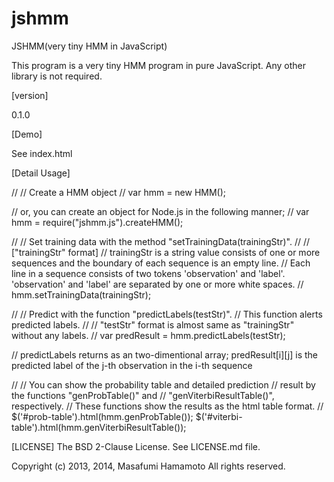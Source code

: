 jshmm
=====

JSHMM(very tiny HMM in JavaScript)

This program is a very tiny HMM program in pure JavaScript.
Any other library is not required.

[version]

0.1.0

[Demo]

See index.html

[Detail Usage]

//
// Create a HMM object 
//
var hmm = new HMM(); 

// or, you can create an object for Node.js in the following manner;
// var hmm = require("jshmm.js").createHMM();

//
// Set training data with the method "setTrainingData(trainingStr)".
//
// ["trainingStr" format]
//  trainingStr is a string value consists of one or more sequences and the boundary of each sequence is an empty line.
//  Each line in a sequence consists of two tokens 'observation' and 'label'.  'observation' and 'label' are separated by one or more white spaces.
//
hmm.setTrainingData(trainingStr); 

//
// Predict with the function "predictLabels(testStr)".
// This function alerts predicted labels.
//
// "testStr" format is almost same as "trainingStr" without any labels.
//
var predResult = hmm.predictLabels(testStr);

// predictLabels returns as an two-dimentional array; predResult[i][j] is the predicted label of the j-th observation in the i-th sequence

//
// You can show the probability table and detailed prediction 
// result by the functions "genProbTable()" and
// "genViterbiResultTable()", respectively.
// These functions show the results as the html table format. 
//
$('#prob-table').html(hmm.genProbTable());
$('#viterbi-table').html(hmm.genViterbiResultTable());

[LICENSE]
The BSD 2-Clause License. See LICENSE.md file.


Copyright (c) 2013, 2014, Masafumi Hamamoto
All rights reserved.
